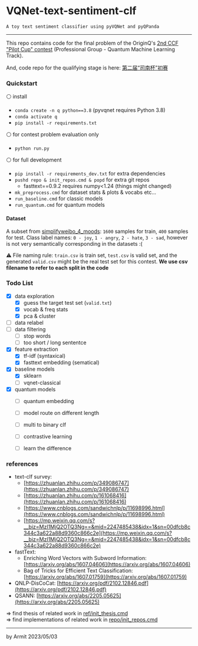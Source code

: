 # VQNet-text-sentiment-clf

    A toy text sentiment classifier using pyVQNet and pyQPanda

----

This repo contains code for the final problem of the OriginQ's [2nd CCF "Pilot Cup" contest](https://contest.originqc.com.cn/contest/4/contest:introduction) (Professional Group - Quantum Machine Learning Track).

And, code repo for the qualifying stage is here: [第二届“司南杯”初赛](https://github.com/Kahsolt/CCF-2nd-Pilot-Cup-first-stage)


### Quickstart

⚪ install

  - `conda create -n q python==3.8` (pyvqnet requires Python 3.8)
  - `conda activate q`
  - `pip install -r requirements.txt`

⚪ for contest problem evaluation only

  - `python run.py`

⚪ for full development

  - `pip install -r requirements_dev.txt` for extra dependencies
  - `pushd repo & init_repos.cmd & popd` for extra git repos
    - fasttext==0.9.2 requires numpy<1.24 (things might changed)
  - `mk_preprocess.cmd` for dataset stats & plots & vocabs etc...
  - `run_baseline.cmd` for classic models
  - `run_quantum.cmd` for quantum models


#### Dataset

A subset from [simplifyweibo_4_moods](https://github.com/SophonPlus/ChineseNlpCorpus/blob/master/datasets/simplifyweibo_4_moods/intro.ipynb): `1600` samples for train, `400` samples for test. Class label names: `0 - joy`, `1 - angry`, `2 - hate`, `3 - sad`, however is not very semantically corresponding in the datasets :(

⚠ File naming rule: `train.csv` is train set, `test.csv` is valid set, and the generated `valid.csv` might be the real test set for this contest. **We use csv filename to refer to each split in the code**


### Todo List

- [x] data exploration
  - [x] guess the target test set (`valid.txt`)
  - [x] vocab & freq stats
  - [x] pca & cluster
- [ ] data relabel
- [ ] data filtering
  - [ ] stop words
  - [ ] too short / long sententce
- [x] feature extraction
  - [x] tf-idf (syntaxical)
  - [x] fasttext embedding (sematical)
- [x] baseline models
  - [x] sklearn
  - [ ] vqnet-classical
- [x] quantum models
  - [ ] quantum embedding
  - [ ] model route on different length
  - [ ] multi to binary clf
  - [ ] contrastive learning
  - [ ] learn the difference


### references

- text-clf survey:
  - [https://zhuanlan.zhihu.com/p/349086747](https://zhuanlan.zhihu.com/p/349086747)
  - [https://zhuanlan.zhihu.com/p/161068416](https://zhuanlan.zhihu.com/p/161068416)
  - [https://www.cnblogs.com/sandwichnlp/p/11698996.html](https://www.cnblogs.com/sandwichnlp/p/11698996.html)
  - [https://mp.weixin.qq.com/s?__biz=MzI1MjQ2OTQ3Ng==&mid=2247485438&idx=1&sn=00dfcb8c344c3a622a88d9360c866c2e](https://mp.weixin.qq.com/s?__biz=MzI1MjQ2OTQ3Ng==&mid=2247485438&idx=1&sn=00dfcb8c344c3a622a88d9360c866c2e)
- fastText: 
  - Enriching Word Vectors with Subword Information: [https://arxiv.org/abs/1607.04606](https://arxiv.org/abs/1607.04606)
  - Bag of Tricks for Efficient Text Classification: [https://arxiv.org/abs/1607.01759](https://arxiv.org/abs/1607.01759)
- QNLP-DisCoCat: [https://arxiv.org/pdf/2102.12846.pdf](https://arxiv.org/pdf/2102.12846.pdf)
- QSANN: [https://arxiv.org/abs/2205.05625](https://arxiv.org/abs/2205.05625)

=> find thesis of related work in [ref/init_thesis.cmd](ref/init_thesis.cmd)  
=> find implementations of related work in [repo/init_repos.cmd](repo/init_repos.cmd)  

----

by Armit
2023/05/03 

